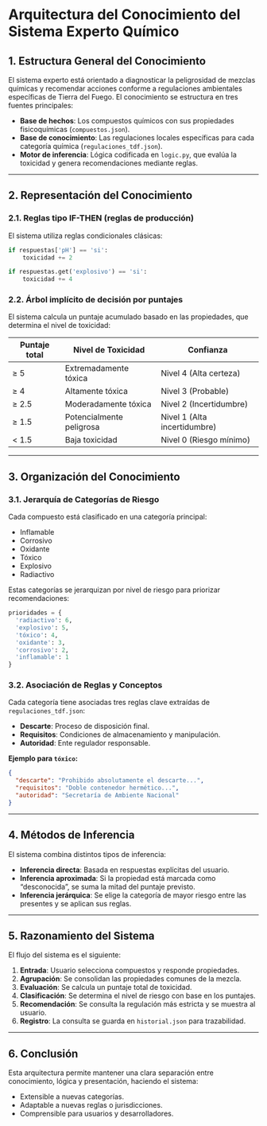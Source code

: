 
# Arquitectura del Conocimiento del Sistema Experto Químico

## 1. Estructura General del Conocimiento

El sistema experto está orientado a diagnosticar la peligrosidad de mezclas químicas y recomendar acciones conforme a regulaciones ambientales específicas de Tierra del Fuego. El conocimiento se estructura en tres fuentes principales:

- **Base de hechos**: Los compuestos químicos con sus propiedades fisicoquímicas (`compuestos.json`).
- **Base de conocimiento**: Las regulaciones locales específicas para cada categoría química (`regulaciones_tdf.json`).
- **Motor de inferencia**: Lógica codificada en `logic.py`, que evalúa la toxicidad y genera recomendaciones mediante reglas.

---

## 2. Representación del Conocimiento

### 2.1. Reglas tipo IF-THEN (reglas de producción)

El sistema utiliza reglas condicionales clásicas:

```python
if respuestas['pH'] == 'si':
    toxicidad += 2

if respuestas.get('explosivo') == 'si':
    toxicidad += 4
```

### 2.2. Árbol implícito de decisión por puntajes

El sistema calcula un puntaje acumulado basado en las propiedades, que determina el nivel de toxicidad:

| Puntaje total | Nivel de Toxicidad         | Confianza                    |
|---------------|----------------------------|------------------------------|
| ≥ 5           | Extremadamente tóxica      | Nivel 4 (Alta certeza)       |
| ≥ 4           | Altamente tóxica           | Nivel 3 (Probable)           |
| ≥ 2.5         | Moderadamente tóxica       | Nivel 2 (Incertidumbre)      |
| ≥ 1.5         | Potencialmente peligrosa   | Nivel 1 (Alta incertidumbre) |
| < 1.5         | Baja toxicidad             | Nivel 0 (Riesgo mínimo)      |

---

## 3. Organización del Conocimiento

### 3.1. Jerarquía de Categorías de Riesgo

Cada compuesto está clasificado en una categoría principal:

- Inflamable
- Corrosivo
- Oxidante
- Tóxico
- Explosivo
- Radiactivo

Estas categorías se jerarquizan por nivel de riesgo para priorizar recomendaciones:

```python
prioridades = {
  'radiactivo': 6,
  'explosivo': 5,
  'tóxico': 4,
  'oxidante': 3,
  'corrosivo': 2,
  'inflamable': 1
}
```

### 3.2. Asociación de Reglas y Conceptos

Cada categoría tiene asociadas tres reglas clave extraídas de `regulaciones_tdf.json`:

- **Descarte**: Proceso de disposición final.
- **Requisitos**: Condiciones de almacenamiento y manipulación.
- **Autoridad**: Ente regulador responsable.

**Ejemplo para `tóxico`:**

```json
{
  "descarte": "Prohibido absolutamente el descarte...",
  "requisitos": "Doble contenedor hermético...",
  "autoridad": "Secretaría de Ambiente Nacional"
}
```

---

## 4. Métodos de Inferencia

El sistema combina distintos tipos de inferencia:

- **Inferencia directa**: Basada en respuestas explícitas del usuario.
- **Inferencia aproximada**: Si la propiedad está marcada como “desconocida”, se suma la mitad del puntaje previsto.
- **Inferencia jerárquica**: Se elige la categoría de mayor riesgo entre las presentes y se aplican sus reglas.

---

## 5. Razonamiento del Sistema

El flujo del sistema es el siguiente:

1. **Entrada**: Usuario selecciona compuestos y responde propiedades.
2. **Agrupación**: Se consolidan las propiedades comunes de la mezcla.
3. **Evaluación**: Se calcula un puntaje total de toxicidad.
4. **Clasificación**: Se determina el nivel de riesgo con base en los puntajes.
5. **Recomendación**: Se consulta la regulación más estricta y se muestra al usuario.
6. **Registro**: La consulta se guarda en `historial.json` para trazabilidad.

---

## 6. Conclusión

Esta arquitectura permite mantener una clara separación entre conocimiento, lógica y presentación, haciendo el sistema:

- Extensible a nuevas categorías.
- Adaptable a nuevas reglas o jurisdicciones.
- Comprensible para usuarios y desarrolladores.
